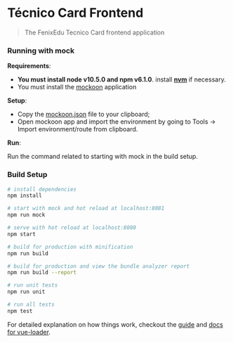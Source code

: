 # Técnico Card Frontend

> The FenixEdu Tecnico Card frontend application


### Running with mock

**Requirements**:

- **You must install node v10.5.0 and npm v6.1.0**. install **[nvm](https://github.com/nvm-sh/nvm)** if necessary.
- You must install the [mockoon](https://mockoon.com/) application
 

**Setup**:

- Copy the [mockoon.json](https://repo.dsi.tecnico.ulisboa.pt/academic-apps/tecnico-card-frontend/blob/master/mockoon/mockoon.json) file to your clipboard;
- Open mockoon app and import the environment by going to Tools -> Import environment/route from clipboard.

**Run**:

Run the command related to starting with mock in the build setup.

### Build Setup

```bash
# install dependencies
npm install

# start with mock and hot reload at localhost:8081
npm run mock

# serve with hot reload at localhost:8080
npm start

# build for production with minification
npm run build

# build for production and view the bundle analyzer report
npm run build --report

# run unit tests
npm run unit

# run all tests
npm test
```

For detailed explanation on how things work, checkout the [guide](http://vuejs-templates.github.io/webpack/) and [docs for vue-loader](http://vuejs.github.io/vue-loader).
